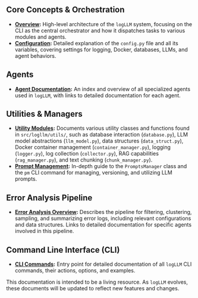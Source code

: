 ## Core Concepts & Orchestration

- **[Overview](./overview.md):** High-level architecture of the `logLLM` system, focusing on the CLI as the central orchestrator and how it dispatches tasks to various modules and agents.
- **[Configuration](./configurable.md):** Detailed explanation of the `config.py` file and all its variables, covering settings for logging, Docker, databases, LLMs, and agent behaviors.

## Agents

- **[Agent Documentation](./agents/README.md):** An index and overview of all specialized agents used in `logLLM`, with links to detailed documentation for each agent.

## Utilities & Managers

- **[Utility Modules](./utils.md):** Documents various utility classes and functions found in `src/logllm/utils/`, such as database interaction (`database.py`), LLM model abstractions (`llm_model.py`), data structures (`data_struct.py`), Docker container management (`container_manager.py`), logging (`logger.py`), log collection (`collector.py`), RAG capabilities (`rag_manager.py`), and text chunking (`chunk_manager.py`).
- **[Prompt Management](./prompts_manager.md):** In-depth guide to the `PromptsManager` class and the `pm` CLI command for managing, versioning, and utilizing LLM prompts.

## Error Analysis Pipeline

- **[Error Analysis Overview](./error_analysis_overview.md):** Describes the pipeline for filtering, clustering, sampling, and summarizing error logs, including relevant configurations and data structures. Links to detailed documentation for specific agents involved in this pipeline.

## Command Line Interface (CLI)

- **[CLI Commands](./cli/README.md):** Entry point for detailed documentation of all `logLLM` CLI commands, their actions, options, and examples.

This documentation is intended to be a living resource. As `logLLM` evolves, these documents will be updated to reflect new features and changes.
